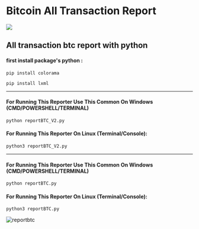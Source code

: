 # Bitcoin All Transaction Report

![](https://raw.githubusercontent.com/Pymmdrza/AllTransactionReportBitcoin/main/headreporter.png)

## All transaction btc report with python 

#### first install package's python :

`pip install colorama`

`pip install lxml`

----

#### For Running This Reporter Use This Common On Windows (CMD/POWERSHELL/TERMINAL)

`python reportBTC_V2.py`

#### For Running This Reporter On Linux (Terminal/Console):

`python3 reportBTC_V2.py`

----

#### For Running This Reporter Use This Common On Windows (CMD/POWERSHELL/TERMINAL)

`python reportBTC.py`

#### For Running This Reporter On Linux (Terminal/Console):

`python3 reportBTC.py`


![reportbtc](https://github.com/Pymmdrza/AllTransactionReportBitcoin/blob/main/reportbtc.png)
